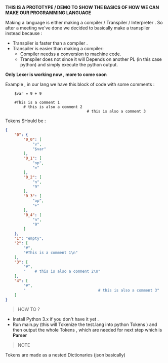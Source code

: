 **THIS IS A PROTOTYPE / DEMO TO SHOW THE BASICS OF HOW WE CAN MAKE OUR PROGRAMMING LANGUAGE**

Making a language is either making a compiler / Transpiler / Interpreter .
So after a meeting we've done we decided to basically make a transpiler instead because :
- Transpiler is faster than a compiler .
- Transpiler is easier than making a compiler:
	- Compiler needss a conversion to machine code.
	- Transpiler does not  since it will Depends on another PL (in this case python) and simply execute the python output.
	
	

**Only Lexer is working now , more to come soon**

Example , in our lang we have this block of code with some comments :

```
	$var = 9 + 9     

	#This is a comment 1
		# this is also a comment 2
									# this is also a comment 3
```

Tokens SHould be :

```json
{
	"0": {
		"0_0": [
			"v",
			"$var"
		],
		"0_1": [
			"op",
			"="
		],
		"0_2": [
			"n",
			"9"
		],
		"0_3": [
			"op",
			"+"
		],
		"0_4": [
			"n",
			"9"
		]
	},
	"1": "empty",
	"2": [
		"#",
		"#This is a comment 1\n"
	],
	"3": [
		"#",
		"    # this is also a comment 2\n"
	],
	"4": [
		"#",
		"                                # this is also a comment 3"
	]
}

```


> HOW TO ?

- Install Python 3.x if you don't have it yet .
- Run main.py  (this will Tokenize the test.lang into python Tokens ) and then output the whole Tokens , which are needed for  next step which is **Parser**

> NOTE 

Tokens are made as a nested Dictionaries (json basically)

